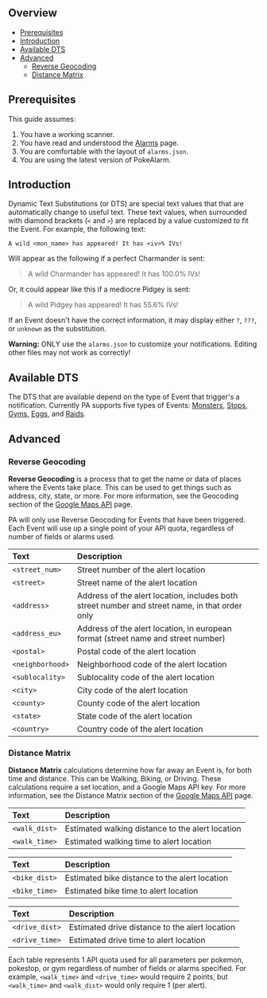 ## Overview
* [Prerequisites](#prerequisites)
* [Introduction](#introduction)
* [Available DTS](#available-dts)
* [Advanced](#advanced)
  * [Reverse Geocoding](#reverse-geocoding)
  * [Distance Matrix](#distance-matrix)


## Prerequisites
This guide assumes:

1. You have a working scanner.
3. You have read and understood the [Alarms](alarms) page.
4. You are comfortable with the layout of `alarms.json`.
5. You are using the latest version of PokeAlarm.

## Introduction

Dynamic Text Substitutions (or DTS) are special text values that
that are automatically change to useful text. These text values, when
surrounded with diamond brackets (`<` and `>`) are replaced by a value
customized to fit the Event. For example, the following text:

`A wild <mon_name> has appeared! It has <iv>% IVs!`

Will appear as the following if a perfect Charmander is sent:

> A wild Charmander has appeared! It has 100.0% IVs!

Or, it could appear like this if a mediocre Pidgey is sent:

> A wild Pidgey has appeared! It has 55.6% IVs!

If an Event doesn't have the correct information, it may display either
`?`, `???`, or `unknown` as the substitution.

**Warning:** ONLY use the `alarms.json` to customize your notifications.
Editing other files may not work as correctly!

## Available DTS

The DTS that are available depend on the type of Event that trigger's a
notification. Currently PA supports five types of Events:
[Monsters](Monster-DTS), [Stops](Stop-DTS), [Gyms](Gym-DTS),
[Eggs](Egg-DTS), and [Raids](Raid-DTS).

## Advanced

### Reverse Geocoding

**Reverse Geocoding** is a process that to get the name or data of
places where the Events take place. This can be used to get things such
as address, city, state, or more. For more information, see the
Geocoding section of the [Google Maps API](Google-Maps-API-Key) page.

PA will only use Reverse Geocoding for Events that have been triggered.
Each Event will use up a single point of your API quota, regardless
of number of fields or alarms used.

| Text             | Description                                       |
|:---------------- |:--------------------------------------------------|
| `<street_num>`   | Street number of the alert location               |
| `<street>`       | Street name of the alert location                 |
| `<address>`      | Address of the alert location, includes both street number and street name, in that order only |
| `<address_eu>`   | Address of the alert location, in european format (street name and street number) |
| `<postal>`       | Postal code of the alert location                 |
| `<neighborhood>` | Neighborhood code of the alert location           |
| `<sublocality>`  | Sublocality code of the alert location            |
| `<city>`         | City code of the alert location                   |
| `<county>`       | County code of the alert location                 |
| `<state>`        | State code of the alert location                  |
| `<country>`      | Country code of the alert location                |

### Distance Matrix

**Distance Matrix** calculations determine how far away an Event is, for
both time and distance. This can be Walking, Biking, or Driving. These
calculations require a set location, and a Google Maps API key. For more
information, see the Distance Matrix section of the
[Google Maps API](Google-Maps-API-Key) page.

| Text             | Description                                       |
|:---------------- |:--------------------------------------------------|
| `<walk_dist>`    | Estimated walking distance to the alert location  |
| `<walk_time>`    | Estimated walking time to alert location          |

| Text             | Description                                       |
|:---------------- |:--------------------------------------------------|
| `<bike_dist>`    | Estimated bike distance to the alert location     |
| `<bike_time>`    | Estimated bike time to alert location             |


| Text             | Description                                       |
|:---------------- |:--------------------------------------------------|
| `<drive_dist>`   | Estimated drive distance to the alert location    |
| `<drive_time>`   | Estimated drive time to alert location            |

Each table represents 1 API quota used for all parameters per pokemon,
pokestop, or gym regardless of number of fields or alarms specified. For
example, `<walk_time>` and `<drive_time>` would require 2 points, but
`<walk_time>` and `<walk_dist>` would only require 1 (per alert).
